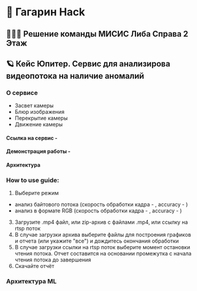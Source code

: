 # 🚀 Гагарин Hack 
## 🙋🏻‍♂️ Решение команды МИСИС Либа Справа 2 Этаж

## 🪐 Кейс Юпитер. Сервис для анализирова видеопотока на наличие аномалий

### О сервисе

* Засвет камеры
* Блюр изображения
* Перекрытие камеры
* Движение камеры

#### Ссылка на сервис - 
#### Демонстрация работы - 
#### Архитектура

### How to use guide:

1. Выберите режим  
* анализ байтового потока (скорость обработки кадра - , accuracy - )  
* анализ в формате RGB (скорость обработки кадра - , accuracy - )
3. Загрузите .mp4 файл, или zip-архив с файлами .mp4, или ссылку на rtsp поток
4. В случае загрузки архива выберите файлы для построения графиков и отчета (или укажите "все") и дождитесь окончания обработки
5. В случае загрузки ссылки на rtsp поток выберите момент остановки чтения потока. Отчет составится на основании промежутка с начала чтения потока до завершения
6. Скачайте отчёт

### Архитектура ML



